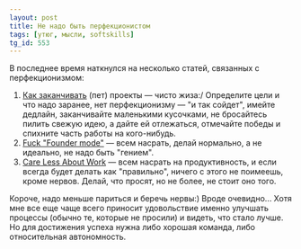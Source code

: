 ```yaml
---
layout: post
title: Не надо быть перфекционистом
tags: [утюг, мысли, softskills]
tg_id: 553
---
```

В последнее время наткнулся на несколько статей, связанных с перфекционизмом:
1. [Как заканчивать](https://www.bytedrum.com/posts/art-of-finishing/) (пет) проекты — чисто жиза:/ Определите цели и что надо заранее, нет перфекционизму — "и так сойдет", имейте дедлайн, заканчивайте маленькими кусочками, не бросайтесь пилить свежую идею, а дайте ей отлежаться, отмечайте победы и спихните часть работы на кого-нибудь.
2. [Fuck "Founder mode"](https://www.reddit.com/r/SaaS/comments/1fgv248/fuck_founder_mode_work_in_fuck_off_mode/) — всем насрать, делай нормально, а не идеально, не надо быть "гением".
3. [Care Less About Work](https://t.me/general_it_talks/691) — всем насрать на продуктивность, и если всегда будет делать как "правильно", ничего с этого не поимеешь, кроме нервов. Делай, что просят, но не более, не стоит оно того.

Короче, надо меньше париться и беречь нервы:) Вроде очевидно... Хотя мне все еще чаще всего приносит удовольствие именно улучшать процессы (обычно те, которые не просили) и видеть, что стало лучше. Но для достижения успеха нужна либо хорошая команда, либо относительная автономность.

